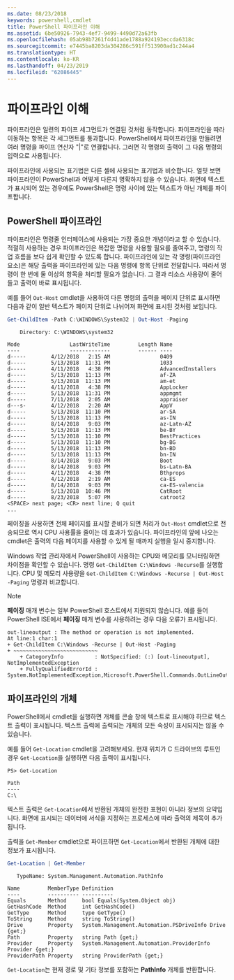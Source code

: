 ```yaml
---
ms.date: 08/23/2018
keywords: powershell,cmdlet
title: PowerShell 파이프라인 이해
ms.assetid: 6be50926-7943-4ef7-9499-4490d72a63fb
ms.openlocfilehash: 05ab98b7261f4d41ade1788a924193eccda6318c
ms.sourcegitcommit: e7445ba8203da304286c591ff513900ad1c244a4
ms.translationtype: HT
ms.contentlocale: ko-KR
ms.lasthandoff: 04/23/2019
ms.locfileid: "62086445"
---
```

# <a name="understanding-pipelines"></a>파이프라인 이해

파이프라인은 일련의 파이프 세그먼트가 연결된 것처럼 동작합니다. 파이프라인을 따라 이동하는 항목은 각 세그먼트를 통과합니다. PowerShell에서 파이프라인을 만들려면 여러 명령을 파이프 연산자 "|"로 연결합니다. 그러면 각 명령의 출력이 그 다음 명령의 입력으로 사용됩니다.

파이프라인에 사용되는 표기법은 다른 셸에 사용되는 표기법과 비슷합니다. 얼핏 보면 파이프라인이 PowerShell과 어떻게 다른지 명확하지 않을 수 있습니다. 화면에 텍스트가 표시되어 있는 경우에도 PowerShell은 명령 사이에 있는 텍스트가 아닌 개체를 파이프합니다.

## <a name="the-powershell-pipeline"></a>PowerShell 파이프라인

파이프라인은 명령줄 인터페이스에 사용되는 가장 중요한 개념이라고 할 수 있습니다. 적절히 사용하는 경우 파이프라인은 복잡한 명령을 사용할 필요를 줄여주고, 명령의 작업 흐름을 보다 쉽게 확인할 수 있도록 합니다. 파이프라인에 있는 각 명령(파이프라인 요소)은 해당 출력을 파이프라인에 있는 다음 명령에 항목 단위로 전달합니다. 따라서 명령이 한 번에 둘 이상의 항목을 처리할 필요가 없습니다. 그 결과 리소스 사용량이 줄어들고 출력이 바로 표시됩니다.

예를 들어 `Out-Host` cmdlet을 사용하여 다른 명령의 출력을 페이지 단위로 표시하면 다음과 같이 일반 텍스트가 페이지 단위로 나뉘어져 화면에 표시된 것처럼 보입니다.

```powershell
Get-ChildItem -Path C:\WINDOWS\System32 | Out-Host -Paging
```

```Output
    Directory: C:\WINDOWS\system32

Mode                LastWriteTime         Length Name
----                -------------         ------ ----
d-----        4/12/2018   2:15 AM                0409
d-----        5/13/2018  11:31 PM                1033
d-----        4/11/2018   4:38 PM                AdvancedInstallers
d-----        5/13/2018  11:13 PM                af-ZA
d-----        5/13/2018  11:13 PM                am-et
d-----        4/11/2018   4:38 PM                AppLocker
d-----        5/13/2018  11:31 PM                appmgmt
d-----        7/11/2018   2:05 AM                appraiser
d---s-        4/12/2018   2:20 AM                AppV
d-----        5/13/2018  11:10 PM                ar-SA
d-----        5/13/2018  11:13 PM                as-IN
d-----        8/14/2018   9:03 PM                az-Latn-AZ
d-----        5/13/2018  11:13 PM                be-BY
d-----        5/13/2018  11:10 PM                BestPractices
d-----        5/13/2018  11:10 PM                bg-BG
d-----        5/13/2018  11:13 PM                bn-BD
d-----        5/13/2018  11:13 PM                bn-IN
d-----        8/14/2018   9:03 PM                Boot
d-----        8/14/2018   9:03 PM                bs-Latn-BA
d-----        4/11/2018   4:38 PM                Bthprops
d-----        4/12/2018   2:19 AM                ca-ES
d-----        8/14/2018   9:03 PM                ca-ES-valencia
d-----        5/13/2018  10:46 PM                CatRoot
d-----        8/23/2018   5:07 PM                catroot2
<SPACE> next page; <CR> next line; Q quit
...
```

페이징을 사용하면 전체 페이지를 표시할 준비가 되면 처리가 `Out-Host` cmdlet으로 전송되므로 역시 CPU 사용률을 줄이는 데 효과가 있습니다. 파이프라인의 앞에 나오는 cmdlet은 출력의 다음 페이지를 사용할 수 있게 될 때까지 실행을 일시 중지합니다.

Windows 작업 관리자에서 PowerShell이 사용하는 CPU와 메모리를 모니터링하면 차이점을 확인할 수 있습니다. 명령 `Get-ChildItem C:\Windows -Recurse`를 실행합니다. CPU 및 메모리 사용량을 `Get-ChildItem C:\Windows -Recurse | Out-Host -Paging` 명령과 비교합니다.

> [!NOTE]
> **페이징** 매개 변수는 일부 PowerShell 호스트에서 지원되지 않습니다. 예를 들어 PowerShell ISE에서 **페이징** 매개 변수를 사용하려는 경우 다음 오류가 표시됩니다.
>
> ```Output
> out-lineoutput : The method or operation is not implemented.
> At line:1 char:1
> + Get-ChildItem C:\Windows -Recurse | Out-Host -Paging
> + ~~~~~~~~~~~~~~~~~~~~~~~~~~~
>     + CategoryInfo          : NotSpecified: (:) [out-lineoutput], NotImplementedException
>     + FullyQualifiedErrorId : System.NotImplementedException,Microsoft.PowerShell.Commands.OutLineOutputCommand
> ```

## <a name="objects-in-the-pipeline"></a>파이프라인의 개체

PowerShell에서 cmdlet을 실행하면 개체를 콘솔 창에 텍스트로 표시해야 하므로 텍스트 출력이 표시됩니다. 텍스트 출력에 출력되는 개체의 모든 속성이 표시되지는 않을 수 있습니다.

예를 들어 `Get-Location` cmdlet을 고려해보세요. 현재 위치가 C 드라이브의 루트인 경우 `Get-Location`을 실행하면 다음 출력이 표시됩니다.

```
PS> Get-Location

Path
----
C:\
```

텍스트 출력은 `Get-Location`에서 반환된 개체의 완전한 표현이 아니라 정보의 요약입니다. 화면에 표시되는 데이터에 서식을 지정하는 프로세스에 따라 출력의 제목이 추가됩니다.

출력을 `Get-Member` cmdlet으로 파이프하면 `Get-Location`에서 반환된 개체에 대한 정보가 표시됩니다.

```powershell
Get-Location | Get-Member
```

```Output
   TypeName: System.Management.Automation.PathInfo

Name         MemberType Definition
----         ---------- ----------
Equals       Method     bool Equals(System.Object obj)
GetHashCode  Method     int GetHashCode()
GetType      Method     type GetType()
ToString     Method     string ToString()
Drive        Property   System.Management.Automation.PSDriveInfo Drive {get;}
Path         Property   string Path {get;}
Provider     Property   System.Management.Automation.ProviderInfo Provider {get;}
ProviderPath Property   string ProviderPath {get;}
```

`Get-Location`는 현재 경로 및 기타 정보를 포함하는 **PathInfo** 개체를 반환합니다.
